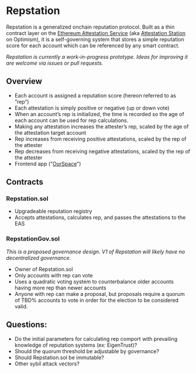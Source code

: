 # Repstation

Repstation is a generalized onchain reputation protocol. Built as a thin contract layer on the [Ethereum Attestation Service](https://attest.sh/) (aka [Attestation Station](https://community.optimism.io/docs/identity/atst-v1/) on Optimism), it is a self-governing system that stores a simple reputation score for each account which can be referenced by any smart contract.

*Repstation is currently a work-in-progress prototype. Ideas for improving it are welcome via issues or pull requests.*

## Overview

- Each account is assigned a reputation score (hereon referred to as ”rep”)
- Each attestation is simply positive or negative (up or down vote)
- When an account’s rep is initialized, the time is recorded so the age of each account can be used for rep calculations.
- Making any attestation increases the attester’s rep, scaled by the age of the attestation target account
- Rep increases from receiving positive attestations, scaled by the rep of the attester
- Rep decreases from receiving negative attestations, scaled by the rep of the attester
- Frontend app ("[OurSpace](https://github.com/gigamesh/ourspace)")

## Contracts

### Repstation.sol

- Upgradeable reputation registry
- Accepts attestations, calculates rep, and passes the attestations to the EAS

### RepstationGov.sol
*This is a proposed governance design. V1 of Repstation will likely have no decentralized governance.*
- Owner of Repstation.sol
- Only accounts with rep can vote
- Uses a quadratic voting system to counterbalance older accounts having more rep than newer accounts
- Anyone with rep can make a proposal, but proposals require a quorum of TBD% accounts to vote in order for the election to be considered valid.

## Questions:

- Do the initial parameters for calculating rep comport with prevailing knowledge of reputation systems (ex: EigenTrust)?
- Should the quorum threshold be adjustable by governance?
- Should Repstation.sol be immutable?
- Other sybil attack vectors?
